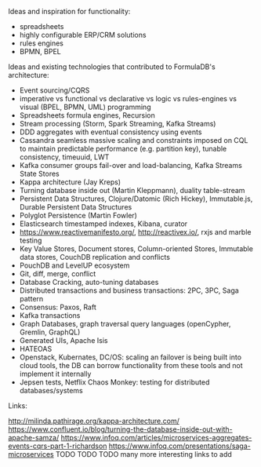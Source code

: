 Ideas and inspiration for functionality:
 - spreadsheets
 - highly configurable ERP/CRM solutions
 - rules engines
 - BPMN, BPEL

Ideas and existing technologies that contributed to FormulaDB's architecture:
 - Event sourcing/CQRS
 - imperative vs functional vs declarative vs logic vs rules-engines vs visual (BPEL, BPMN, UML) programming
 - Spreadsheets formula engines, Recursion
 - Stream processing (Storm, Spark Streaming, Kafka Streams)
 - DDD aggregates with eventual consistency using events
 - Cassandra seamless massive scaling and constraints imposed on CQL to maintain predictable performance (e.g. partition key), tunable consistency, timeuuid, LWT
 - Kafka consumer groups fail-over and load-balancing, Kafka Streams State Stores
 - Kappa architecture (Jay Kreps)
 - Turning database inside out (Martin Kleppmann), duality table-stream
 - Persistent Data Structures, Clojure/Datomic (Rich Hickey), Immutable.js, Durable Persistent Data Structures
 - Polyglot Persistence (Martin Fowler)
 - Elasticsearch timestamped indexes, Kibana, curator
 - https://www.reactivemanifesto.org/, http://reactivex.io/, rxjs and marble testing
 - Key Value Stores, Document stores, Column-oriented Stores, Immutable data stores, CouchDB replication and conflicts
 - PouchDB and LevelUP ecosystem
 - Git, diff, merge, conflict
 - Database Cracking, auto-tuning databases
 - Distributed transactions and business transactions: 2PC, 3PC, Saga pattern
 - Consensus: Paxos, Raft
 - Kafka transactions
 - Graph Databases, graph traversal query languages (openCypher, Gremlin, GraphQL)
 - Generated UIs, Apache Isis
 - HATEOAS
 - Openstack, Kubernates, DC/OS: scaling an failover is being built into cloud tools, the DB can borrow functionality from these tools and not implement it internally
 - Jepsen tests, Netflix Chaos Monkey: testing for distributed databases/systems

Links:

http://milinda.pathirage.org/kappa-architecture.com/
https://www.confluent.io/blog/turning-the-database-inside-out-with-apache-samza/
https://www.infoq.com/articles/microservices-aggregates-events-cqrs-part-1-richardson
https://www.infoq.com/presentations/saga-microservices
TODO
TODO
TODO
many more interesting links to add
